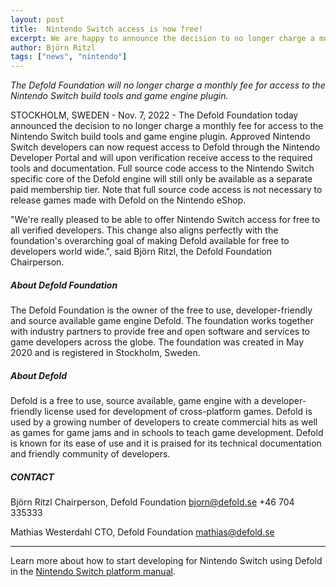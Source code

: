 ```yaml
---
layout: post
title:  Nintendo Switch access is now free!
excerpt: We are happy to announce the decision to no longer charge a monthly fee for access to the Nintendo Switch build tools and game engine plugin. Approved Nintendo Switch developers can now request access to Defold through the Nintendo Developer Portal and will upon verification receive access to the required tools and documentation.
author: Björn Ritzl
tags: ["news", "nintendo"]
---
```


_The Defold Foundation will no longer charge a monthly fee for access to the Nintendo Switch build tools and game engine plugin._

STOCKHOLM, SWEDEN - Nov. 7, 2022 - The Defold Foundation today announced the decision to no longer charge a monthly fee for access to the Nintendo Switch build tools and game engine plugin. Approved Nintendo Switch developers can now request access to Defold through the Nintendo Developer Portal and will upon verification receive access to the required tools and documentation. Full source code access to the Nintendo Switch specific core of the Defold engine will still only be available as a separate paid membership tier. Note that full source code access is not necessary to release games made with Defold on the Nintendo eShop.

"We're really pleased to be able to offer Nintendo Switch access for free to all verified developers. This change also aligns perfectly with the foundation's overarching goal of making Defold available for free to developers world wide.", said Björn Ritzl, the Defold Foundation Chairperson.

##### About Defold Foundation
The Defold Foundation is the owner of the free to use, developer-friendly and source available game engine Defold. The foundation works together with industry partners to provide free and open software and services to game developers across the globe. The foundation was created in May 2020 and is registered in Stockholm, Sweden.

##### About Defold
Defold is a free to use, source available, game engine with a developer-friendly license used for development of cross-platform games. Defold is used by a growing number of developers to create commercial hits as well as games for game jams and in schools to teach game development. Defold is known for its ease of use and it is praised for its technical documentation and friendly community of developers.

##### CONTACT
Björn Ritzl
Chairperson, Defold Foundation
bjorn@defold.se
+46 704 335333

Mathias Westerdahl
CTO, Defold Foundation
mathias@defold.se

---

Learn more about how to start developing for Nintendo Switch using Defold in the [Nintendo Switch platform manual](/manuals/nintendo-switch).
